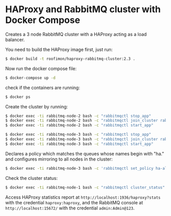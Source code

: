 # HAProxy and RabbitMQ cluster with Docker Compose

Creates a 3 node RabbitMQ cluster with a HAProxy acting as a load balancer.

You need to build the HAProxy image first, just run:
```sh
$ docker build -t roofimon/haproxy-rabbitmq-cluster:2.3 .
```

Now run the docker compose file:
```sh
$ docker-compose up -d
```

check if the containers are running:
```sh
$ docker ps
```

Create the cluster by running:
```sh
$ docker exec -ti rabbitmq-node-2 bash -c "rabbitmqctl stop_app"
$ docker exec -ti rabbitmq-node-2 bash -c "rabbitmqctl join_cluster rabbit@rabbitmq-node-1"
$ docker exec -ti rabbitmq-node-2 bash -c "rabbitmqctl start_app"

$ docker exec -ti rabbitmq-node-3 bash -c "rabbitmqctl stop_app"
$ docker exec -ti rabbitmq-node-3 bash -c "rabbitmqctl join_cluster rabbit@rabbitmq-node-1"
$ docker exec -ti rabbitmq-node-3 bash -c "rabbitmqctl start_app"
```

Declares a policy which matches the queues whose names begin with "ha." and configures mirroring to all nodes in the cluster:
```sh
$ docker exec -ti rabbitmq-node-3 bash -c 'rabbitmqctl set_policy ha-all "^test\_" '{"ha-mode":"all"}'
```

Check the cluster status:
```sh
$ docker exec -ti rabbitmq-node-1 bash -c "rabbitmqctl cluster_status"
```

Access HAProxy statistics report at `http://localhost:1936/haproxy?stats` with the credential `haproxy:haproxy`, and the RabbitMQ console at `http://localhost:15672/` with the credential `admin:Admin@123`.
